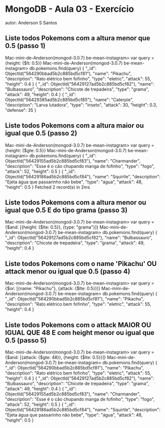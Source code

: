 # MongoDB - Aula 03 - Exercício
autor: Anderson S Santos

## Liste todos Pokemons com a altura menor que 0.5 (passo 1)

Mac-mini-de-Anderson(mongod-3.0.7) be-mean-instagram> var query = {height: {$lt: 0.5}}
Mac-mini-de-Anderson(mongod-3.0.7) be-mean-instagram> db.pokemons.find(query)
{
  "_id": ObjectId("564290bbad5b2c885bd5cf81"),
  "name": "Pikachu",
  "description": "Rato elétrico bem fofinho",
  "type": "eletric",
  "attack": 55,
  "height": 0.4
}
{
  "_id": ObjectId("56429127ad5b2c885bd5cf82"),
  "name": "Bulbassauro",
  "description": "Chicote de trepadeira",
  "type": "grama",
  "attack": 49,
  "height": 0.4
}
{
  "_id": ObjectId("56429385ad5b2c885bd5cf85"),
  "name": "Caterpie",
  "description": "Larva lutadora",
  "type": "inseto",
  "attack": 30,
  "height": 0.3,
  "defense": 35
}

## Liste todos Pokemons com a altura maior ou igual que 0.5 (passo 2)

Mac-mini-de-Anderson(mongod-3.0.7) be-mean-instagram> var query = {height: {$gte: 0.5}}
Mac-mini-de-Anderson(mongod-3.0.7) be-mean-instagram> db.pokemons.find(query)
{
  "_id": ObjectId("56429155ad5b2c885bd5cf83"),
  "name": "Charmander",
  "description": "Esse é o cão chupando manga de fofinho",
  "type": "fogo",
  "attack": 52,
  "height": 0.5
}
{
  "_id": ObjectId("56429186ad5b2c885bd5cf84"),
  "name": "Squirtle",
  "description": "Ejeta água que passarinho não bebe",
  "type": "água",
  "attack": 48,
  "height": 0.5
}
Fetched 2 record(s) in 2ms

## Liste todos Pokemons com a altura menor ou igual que 0.5 E do tipo grama (passo 3)

Mac-mini-de-Anderson(mongod-3.0.7) be-mean-instagram> var query = {$and: [{height: {$lte: 0.5}}, {type: "grama"}]}
Mac-mini-de-Anderson(mongod-3.0.7) be-mean-instagram> db.pokemons.find(query)
{
  "_id": ObjectId("56429127ad5b2c885bd5cf82"),
  "name": "Bulbassauro",
  "description": "Chicote de trepadeira",
  "type": "grama",
  "attack": 49,
  "height": 0.4
}

## Liste todos Pokemons com o name 'Pikachu' OU attack menor ou igual que 0.5  (passo 4)

Mac-mini-de-Anderson(mongod-3.0.7) be-mean-instagram> var query = {$or: [{name: "Pikachu"}, {attack: {$lte: 0.5}}]}
Mac-mini-de-Anderson(mongod-3.0.7) be-mean-instagram> db.pokemons.find(query)
{
  "_id": ObjectId("564290bbad5b2c885bd5cf81"),
  "name": "Pikachu",
  "description": "Rato elétrico bem fofinho",
  "type": "eletric",
  "attack": 55,
  "height": 0.4
}

## Liste todos Pokemons com o attack MAIOR OU IGUAL QUE 48 E com height menor ou igual que 0.5 (passo 5)

Mac-mini-de-Anderson(mongod-3.0.7) be-mean-instagram> var query = {$and: [{attack: {$gte: 48}}, {height: {$lte: 0.5}}]}
Mac-mini-de-Anderson(mongod-3.0.7) be-mean-instagram> db.pokemons.find(query)
{
  "_id": ObjectId("564290bbad5b2c885bd5cf81"),
  "name": "Pikachu",
  "description": "Rato elétrico bem fofinho",
  "type": "eletric",
  "attack": 55,
  "height": 0.4
}
{
  "_id": ObjectId("56429127ad5b2c885bd5cf82"),
  "name": "Bulbassauro",
  "description": "Chicote de trepadeira",
  "type": "grama",
  "attack": 49,
  "height": 0.4
}
{
  "_id": ObjectId("56429155ad5b2c885bd5cf83"),
  "name": "Charmander",
  "description": "Esse é o cão chupando manga de fofinho",
  "type": "fogo",
  "attack": 52,
  "height": 0.5
}
{
  "_id": ObjectId("56429186ad5b2c885bd5cf84"),
  "name": "Squirtle",
  "description": "Ejeta água que passarinho não bebe",
  "type": "água",
  "attack": 48,
  "height": 0.5
}